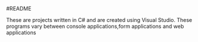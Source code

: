 #README

These are projects written in C# and are created using Visual Studio.
These programs vary between console applications,form applications and
web applications
